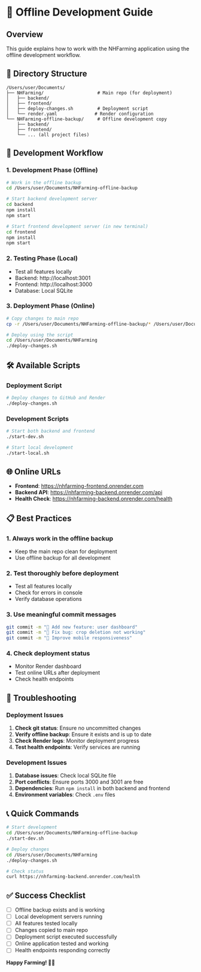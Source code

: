 # 🚜 Offline Development Guide

## Overview
This guide explains how to work with the NHFarming application using the offline development workflow.

## 📁 Directory Structure
```
/Users/user/Documents/
├── NHFarming/                    # Main repo (for deployment)
│   ├── backend/
│   ├── frontend/
│   ├── deploy-changes.sh         # Deployment script
│   └── render.yaml              # Render configuration
└── NHFarming-offline-backup/     # Offline development copy
    ├── backend/
    ├── frontend/
    └── ... (all project files)
```

## 🔄 Development Workflow

### 1. **Development Phase** (Offline)
```bash
# Work in the offline backup
cd /Users/user/Documents/NHFarming-offline-backup

# Start backend development server
cd backend
npm install
npm start

# Start frontend development server (in new terminal)
cd frontend
npm install
npm start
```

### 2. **Testing Phase** (Local)
- Test all features locally
- Backend: http://localhost:3001
- Frontend: http://localhost:3000
- Database: Local SQLite

### 3. **Deployment Phase** (Online)
```bash
# Copy changes to main repo
cp -r /Users/user/Documents/NHFarming-offline-backup/* /Users/user/Documents/NHFarming/

# Deploy using the script
cd /Users/user/Documents/NHFarming
./deploy-changes.sh
```

## 🛠️ Available Scripts

### Deployment Script
```bash
# Deploy changes to GitHub and Render
./deploy-changes.sh
```

### Development Scripts
```bash
# Start both backend and frontend
./start-dev.sh

# Start local development
./start-local.sh
```

## 🌐 Online URLs
- **Frontend**: https://nhfarming-frontend.onrender.com
- **Backend API**: https://nhfarming-backend.onrender.com/api
- **Health Check**: https://nhfarming-backend.onrender.com/health

## 📋 Best Practices

### 1. **Always work in the offline backup**
- Keep the main repo clean for deployment
- Use offline backup for all development

### 2. **Test thoroughly before deployment**
- Test all features locally
- Check for errors in console
- Verify database operations

### 3. **Use meaningful commit messages**
```bash
git commit -m "🚀 Add new feature: user dashboard"
git commit -m "🔧 Fix bug: crop deletion not working"
git commit -m "📱 Improve mobile responsiveness"
```

### 4. **Check deployment status**
- Monitor Render dashboard
- Test online URLs after deployment
- Check health endpoints

## 🚨 Troubleshooting

### Deployment Issues
1. **Check git status**: Ensure no uncommitted changes
2. **Verify offline backup**: Ensure it exists and is up to date
3. **Check Render logs**: Monitor deployment progress
4. **Test health endpoints**: Verify services are running

### Development Issues
1. **Database issues**: Check local SQLite file
2. **Port conflicts**: Ensure ports 3000 and 3001 are free
3. **Dependencies**: Run `npm install` in both backend and frontend
4. **Environment variables**: Check `.env` files

## 📞 Quick Commands

```bash
# Start development
cd /Users/user/Documents/NHFarming-offline-backup
./start-dev.sh

# Deploy changes
cd /Users/user/Documents/NHFarming
./deploy-changes.sh

# Check status
curl https://nhfarming-backend.onrender.com/health
```

## ✅ Success Checklist
- [ ] Offline backup exists and is working
- [ ] Local development servers running
- [ ] All features tested locally
- [ ] Changes copied to main repo
- [ ] Deployment script executed successfully
- [ ] Online application tested and working
- [ ] Health endpoints responding correctly

**Happy Farming! 🚜✨**

